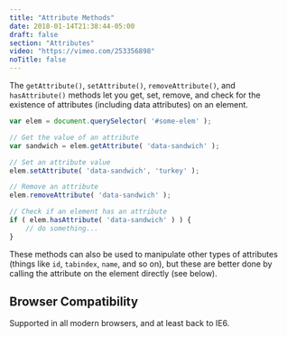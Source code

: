 ```yaml
---
title: "Attribute Methods"
date: 2018-01-14T21:38:44-05:00
draft: false
section: "Attributes"
video: "https://vimeo.com/253356898"
noTitle: false
---
```


The `getAttribute()`, `setAttribute()`, `removeAttribute()`, and `hasAttribute()` methods let you get, set, remove, and check for the existence of attributes (including data attributes) on an element.

```javascript
var elem = document.querySelector( '#some-elem' );

// Get the value of an attribute
var sandwich = elem.getAttribute( 'data-sandwich' );

// Set an attribute value
elem.setAttribute( 'data-sandwich', 'turkey' );

// Remove an attribute
elem.removeAttribute( 'data-sandwich' );

// Check if an element has an attribute
if ( elem.hasAttribute( 'data-sandwich' ) ) {
	// do something...
}
```

These methods can also be used to manipulate other types of attributes (things like `id`, `tabindex`, `name`, and so on), but these are better done by calling the attribute on the element directly (see below).

## Browser Compatibility

Supported in all modern browsers, and at least back to IE6.
